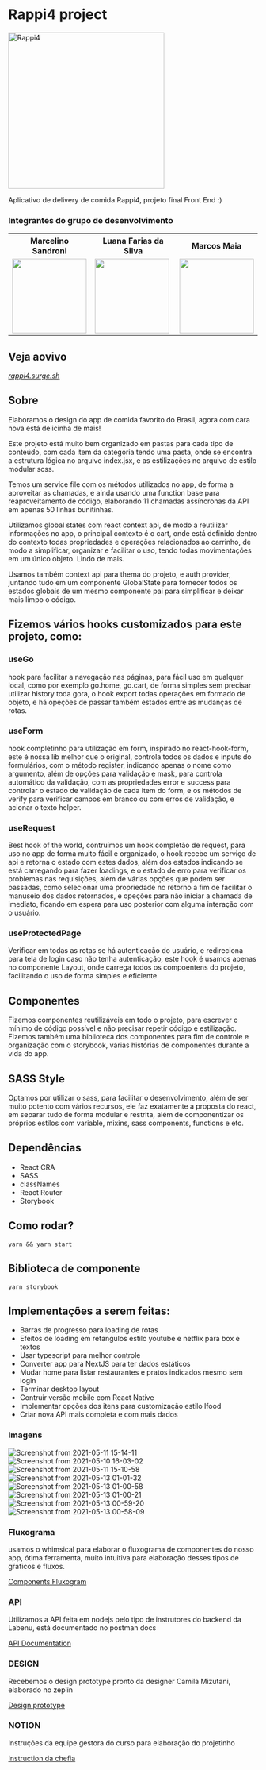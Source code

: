 

# Rappi4 project


<img width="315" alt="Rappi4" src="https://user-images.githubusercontent.com/7757352/118077104-dc216680-b389-11eb-8017-2991f90bf9d5.png">


Aplicativo de delivery de comida Rappi4, projeto final Front End :)

### Integrantes do grupo de desenvolvimento
<table>
  <tr>
    <th>Marcelino Sandroni</th>
        <th>Luana Farias da Silva</th>
        <th>Marcos Maia</th>
  </tr>
  <tr>
    <td>
  <img width='150px' height='150px' src='https://avatars.githubusercontent.com/u/7757352?v=4' >
    </td>
        <td>
  <img width='150px' height='150px' src='https://avatars.githubusercontent.com/u/75901276?v=4' >
    </td>
        <td>
  <img width='150px' height='150px' src='https://avatars.githubusercontent.com/u/30267119?v=4' >
    </td>
  </tr>
<table>

## Veja aovivo
*[rappi4.surge.sh](http://rappi4.surge.sh/)*

## Sobre
Elaboramos o design do app de comida favorito do Brasil, agora com cara nova está delicinha de mais!

Este projeto está muito bem organizado em pastas para cada tipo de conteúdo, com cada item da categoria tendo uma pasta, onde se encontra a estrutura lógica no arquivo index.jsx, e as estilizações no arquivo de estilo modular scss.

Temos um service file com os métodos utilizados no app, de forma a aproveitar as chamadas, e ainda usando uma function base para reaproveitamento de código, elaborando 11 chamadas assíncronas da API em apenas 50 linhas bunitinhas.

Utilizamos global states com react context api, de modo a reutilizar informações no app, o principal contexto é o cart, onde está definido dentro do contexto todas propriedades e operações relacionados ao carrinho, de modo a simplificar, organizar e facilitar o uso, tendo todas movimentações em um único objeto. Lindo de mais.

Usamos também context api para thema do projeto, e auth provider, juntando tudo em um componente GlobalState para fornecer todos os estados globais de um mesmo componente pai para simplificar e deixar mais limpo o código.

## Fizemos vários hooks customizados para este projeto, como:

### useGo
hook para facilitar a navegação nas páginas, para fácil uso em qualquer local, como por exemplo go.home, go.cart, de forma simples sem precisar utilizar history toda gora, o hook export todas operações em formado de objeto, e há opeções de passar também estados entre as mudanças de rotas.

### useForm
hook completinho para utilização em form, inspirado no react-hook-form, este é nossa lib melhor que o original, controla todos os dados e inputs do formulários, com o método register, indicando apenas o nome como argumento, além de opções para validação e mask, para controla automático da validação, com as propriedades error e success para controlar o estado de validação de cada item do form, e os métodos de verify para verificar campos em branco ou com erros de validação, e acionar o texto helper.

### useRequest
Best hook of the world, contruímos um hook completão de request, para uso no app de forma muito fácil e organizado, o hook recebe um serviço de api e retorna o estado com estes dados, além dos estados indicando se está carregando para fazer loadings, e o estado de erro para verificar os problemas nas requisições, além de várias opções que podem ser passadas, como selecionar uma propriedade no retorno a fim de facilitar o manuseio dos dados retornados, e opeções para não iniciar a chamada de imediato, ficando em espera para uso posterior com alguma interação com o usuário.

### useProtectedPage
Verificar em todas as rotas se há autenticação do usuário, e redireciona para tela de login caso não tenha autenticação, este hook é usamos apenas no componente Layout, onde carrega todos os compoentens do projeto, facilitando o uso de forma simples e eficiente.

## Componentes
Fizemos componentes reutilizáveis em todo o projeto, para escrever o mínimo de código possível e não precisar repetir código e estilização.
Fizemos também uma biblioteca dos componentes para fim de controle e organização com o storybook, várias histórias de componentes durante a vida do app.

## SASS Style
Optamos por utilizar o sass, para facilitar o desenvolvimento, além de ser muito potento com vários recursos, ele faz exatamente a proposta do react, em separar tudo de forma modular e restrita, além de componentizar os próprios estilos com variable, mixins, sass components, functions e etc.


## Dependências
* React CRA
* SASS
* classNames
* React Router
* Storybook

## Como rodar?
`
yarn && yarn start
`

## Biblioteca de componente
`
yarn storybook
`

## Implementações a serem feitas:
* Barras de progresso para loading de rotas
* Efeitos de loading em retangulos estilo youtube e netflix para box e textos
* Usar typescript para melhor controle
* Converter app para NextJS para ter dados estáticos
* Mudar home para listar restaurantes e pratos indicados mesmo sem login
* Terminar desktop layout
* Contruir versão mobile com React Native
* Implementar opções dos itens para customização estilo Ifood
* Criar nova API mais completa e com mais dados



### Imagens
![Screenshot from 2021-05-11 15-14-11](https://user-images.githubusercontent.com/7757352/117864805-953d4f00-b26b-11eb-8035-360d8f4b1f26.png)
![Screenshot from 2021-05-10 16-03-02](https://user-images.githubusercontent.com/7757352/117711227-5646c500-b1a9-11eb-89de-848b8a96867e.png)
![Screenshot from 2021-05-11 15-10-58](https://user-images.githubusercontent.com/7757352/117864491-41326a80-b26b-11eb-9b8a-fd8ad07b03b3.png)
![Screenshot from 2021-05-13 01-01-32](https://user-images.githubusercontent.com/7757352/118075655-d70ee800-b386-11eb-82b4-f02059a30609.png)
![Screenshot from 2021-05-13 01-00-58](https://user-images.githubusercontent.com/7757352/118075660-da09d880-b386-11eb-8453-da53a2ebcfa4.png)
![Screenshot from 2021-05-13 01-00-21](https://user-images.githubusercontent.com/7757352/118075663-dd04c900-b386-11eb-971a-6f6b86d2b47a.png)
![Screenshot from 2021-05-13 00-59-20](https://user-images.githubusercontent.com/7757352/118075675-e3934080-b386-11eb-8214-b5b2bfa817be.png)
![Screenshot from 2021-05-13 00-58-09](https://user-images.githubusercontent.com/7757352/118075678-e68e3100-b386-11eb-8745-8312db87f6a3.png)



### Fluxograma
usamos o whimsical para elaborar o fluxograma de componentes do nosso app, ótima ferramenta, muito intuitiva para elaboração desses tipos de gŕaficos e fluxos.

[Components Fluxogram](https://whimsical.com/rappi4-SxyhiPA5g1Gr4ssthbCkxT)

### API
Utilizamos a API feita em nodejs pelo tipo de instrutores do backend da Labenu, está documentado no postman docs

[API Documentation](https://documenter.getpostman.com/view/7549981/SWTEdGtT#3203689e-ea05-466a-8a5a-8ebc6c5f271e)

### DESIGN
Recebemos o design prototype pronto da designer Camila Mizutani, elaborado no zeplin 

[Design prototype](https://app.zeplin.io/project/5dd5ae92669af1bc817c8359)

### NOTION
Instruções da equipe gestora do curso para elaboração do projetinho

[Instruction da chefia](https://www.notion.so/WFS13-Projeto-Final-do-Frontend-20ac39457b9344aab3863527a0032196)
